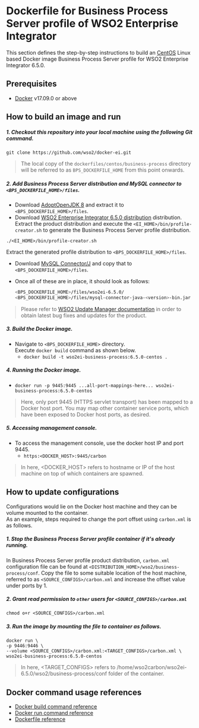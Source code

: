 # Dockerfile for Business Process Server profile of WSO2 Enterprise Integrator #
This section defines the step-by-step instructions to build an [CentOS](https://hub.docker.com/_/centos/) Linux based Docker image
Business Process Server profile for WSO2 Enterprise Integrator 6.5.0.

## Prerequisites

* [Docker](https://www.docker.com/get-docker) v17.09.0 or above

## How to build an image and run
##### 1. Checkout this repository into your local machine using the following Git command.
```
git clone https://github.com/wso2/docker-ei.git
```

>The local copy of the `dockerfiles/centos/business-process` directory will be referred to as `BPS_DOCKERFILE_HOME` from this point onwards.

##### 2. Add Business Process Server distribution and MySQL connector to `<BPS_DOCKERFILE_HOME>/files`.

- Download [AdoptOpenJDK 8](https://adoptopenjdk.net/) and extract it to `<BPS_DOCKERFILE_HOME>/files`.
- Download [WSO2 Enterprise Integrator 6.5.0 distribution](https://wso2.com/integration/) distribution.
Extract the product distribution and execute the `<EI_HOME>/bin/profile-creator.sh` to generate the Business Process Server
profile distribution.

```
./<EI_HOME>/bin/profile-creator.sh
``` 

Extract the generated profile distribution to `<BPS_DOCKERFILE_HOME>/files`.
- Download [MySQL Connector/J](https://downloads.mysql.com/archives/c-j)
and copy that to `<BPS_DOCKERFILE_HOME>/files`.
- Once all of these are in place, it should look as follows:

  ```bash
  <BPS_DOCKERFILE_HOME>/files/wso2ei-6.5.0/
  <BPS_DOCKERFILE_HOME>/files/mysql-connector-java-<version>-bin.jar
  ```
  
>Please refer to [WSO2 Update Manager documentation]( https://docs.wso2.com/display/WUM300/WSO2+Update+Manager)
in order to obtain latest bug fixes and updates for the product.

##### 3. Build the Docker image.
- Navigate to `<BPS_DOCKERFILE_HOME>` directory. <br>
  Execute `docker build` command as shown below.
    + `docker build -t wso2ei-business-process:6.5.0-centos .`
    
##### 4. Running the Docker image.
- `docker run -p 9445:9445 ...all-port-mappings-here... wso2ei-business-process:6.5.0-centos`
>Here, only port 9445 (HTTPS servlet transport) has been mapped to a Docker host port.
You may map other container service ports, which have been exposed to Docker host ports, as desired.

##### 5. Accessing management console.
- To access the management console, use the docker host IP and port 9445.
    + `https:<DOCKER_HOST>:9445/carbon`
    
>In here, <DOCKER_HOST> refers to hostname or IP of the host machine on top of which containers are spawned.

## How to update configurations
Configurations would lie on the Docker host machine and they can be volume mounted to the container. <br>
As an example, steps required to change the port offset using `carbon.xml` is as follows.

##### 1. Stop the Business Process Server profile container if it's already running.
In Business Process Server profile product distribution, `carbon.xml` configuration file can be found at `<DISTRIBUTION_HOME>/wso2/business-process/conf`.
Copy the file to some suitable location of the host machine, referred to as `<SOURCE_CONFIGS>/carbon.xml` and
increase the offset value under ports by 1.

##### 2. Grant read permission to `other` users for `<SOURCE_CONFIGS>/carbon.xml`
```
chmod o+r <SOURCE_CONFIGS>/carbon.xml
```

##### 3. Run the image by mounting the file to container as follows.
```
docker run \
-p 9446:9446 \
--volume <SOURCE_CONFIGS>/carbon.xml:<TARGET_CONFIGS>/carbon.xml \
wso2ei-business-process:6.5.0-centos
```

>In here, <TARGET_CONFIGS> refers to /home/wso2carbon/wso2ei-6.5.0/wso2/business-process/conf folder of the container.


## Docker command usage references

* [Docker build command reference](https://docs.docker.com/engine/reference/commandline/build/)
* [Docker run command reference](https://docs.docker.com/engine/reference/run/)
* [Dockerfile reference](https://docs.docker.com/engine/reference/builder/)
